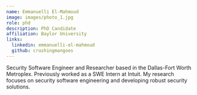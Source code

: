 ```yaml
---
name: Emmanuelli El-Mahmoud
image: images/photo_1.jpg
role: phd
description: PhD Candidate
affiliation: Baylor University
links:
  linkedin: emmanuelli-el-mahmoud
  github: crushingmangoes
---
```


Security Software Engineer and Researcher based in the Dallas-Fort Worth Metroplex. Previously worked as a SWE Intern at Intuit. My research focuses on security software engineering and developing robust security solutions.